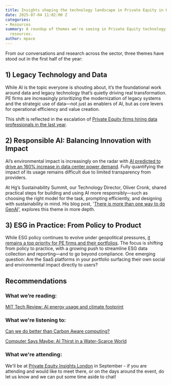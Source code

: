 ```yaml
---
title: Insights shaping the technology landscape in Private Equity in H1
date: 2025-07-04 11:02:00 Z
categories:
- Resources
summary: A roundup of themes we're seeing in Private Equity technology, and some recommended
  resources.
author: mpace
---
```


From our conversations and research across the sector, three themes have stood out in the first half of the year:

## 1) Legacy Technology and Data

While AI is the topic everyone is shouting about, it’s the foundational work around data and legacy technology that’s quietly driving real transformation. PE firms are increasingly prioritizing the modernization of legacy systems and the strategic use of data—not just as enablers of AI, but as core levers for operational efficiency and value creation.

This shift is reflected in the escalation of [Private Equity firms hiring data professionals in the last year](https://www.decisionmarketing.co.uk/news/private-equity-firms-join-the-race-for-data-professionals#:\~:text=Private%20equity%20firms%20are%20seeing,for%20success%20in%20these%20roles).

## 2) Responsible AI: Balancing Innovation with Impact

AI’s environmental impact is increasingly on the radar with [AI predicted to drive an 160% increase in data center power demand](https://www.goldmansachs.com/insights/articles/AI-poised-to-drive-160-increase-in-power-demand). Fully quantifying the impact of its usage remains difficult due to limited transparency from providers.

At Hg’s Sustainability Summit, our Technology Director, Oliver Cronk, shared practical steps for building and using AI more responsibly—such as choosing the right model for the task, prompting efficiently, and designing with sustainability in mind. His blog post, '[There is more than one way to do GenAI](https://blog.scottlogic.com/2024/07/16/the-impending-implosion-of-generative-ai-and-the-potential-of-a-more-sustainable-future.html)', explores this theme in more depth.

## 3) ESG in Practice: From Policy to Product

While ESG policy continues to evolve under geopolitical pressures, [it remains a top priority for PE firms and their portfolios](https://www.blackwaters.co.uk/insight-post/the-rise-of-esg-in-private-equity-a-new-frontier-for-investment-firms). The focus is shifting from policy to practice, with a growing push to streamline ESG data collection and reporting—and to go beyond compliance. One emerging question: Are the SaaS platforms in your portfolio surfacing their own social and environmental impact directly to users?

## Recommendations

### What we’re reading:

[MIT Tech Review: AI energy usage and climate footprint](https://www.technologyreview.com/2025/05/20/1116327/ai-energy-usage-climate-footprint-big-tech)

### What we're listening to:

[Can we do better than Carbon Aware computing?](https://open.spotify.com/episode/3GItYm7LUQdD0ogH9urhqU?si=1513c10c440145fa)

[Computer Says Maybe: AI Thirst in a Water-Scarce World](https://open.spotify.com/episode/1vrRZPMhMpYGAsEYjIKPla?si=96e639d5f5e54e88)

### What we're attending:

We'll be at [Private Equity Insights London](https://pe-insights.com/uk/) in September - if you are attending and would like to meet there, or on the days around the event, do let us know and we can put some time aside to chat!